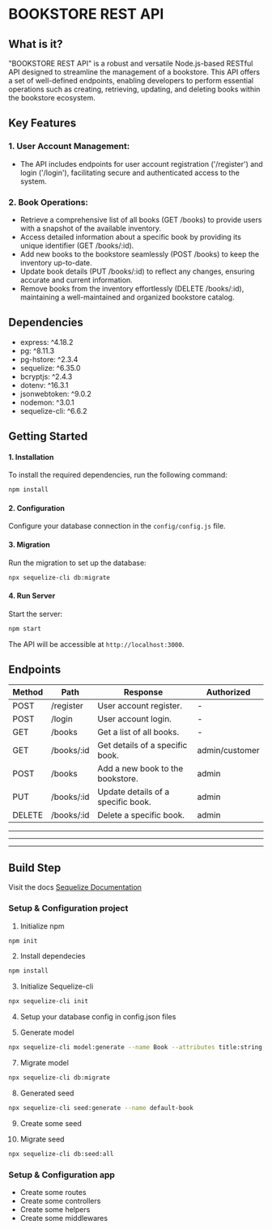 # BOOKSTORE REST API
## What is it?
"BOOKSTORE REST API" is a robust and versatile Node.js-based RESTful API designed to streamline the management of a bookstore. This API offers a set of well-defined endpoints, enabling developers to perform essential operations such as creating, retrieving, updating, and deleting books within the bookstore ecosystem.

## Key Features
### 1. User Account Management:
- The API includes endpoints for user account registration ('/register') and login ('/login'), facilitating secure and authenticated access to the system.
### 2. Book Operations:

- Retrieve a comprehensive list of all books (GET /books) to provide users with a snapshot of the available inventory.
- Access detailed information about a specific book by providing its unique identifier (GET /books/:id).
- Add new books to the bookstore seamlessly (POST /books) to keep the inventory up-to-date.
- Update book details (PUT /books/:id) to reflect any changes, ensuring accurate and current information.
- Remove books from the inventory effortlessly (DELETE /books/:id), maintaining a well-maintained and organized bookstore catalog.

## Dependencies
- express: ^4.18.2
- pg: ^8.11.3
- pg-hstore: ^2.3.4
- sequelize: ^6.35.0
- bcryptjs: ^2.4.3
- dotenv: ^16.3.1
- jsonwebtoken: ^9.0.2
- nodemon: ^3.0.1
- sequelize-cli: ^6.6.2

## Getting Started
#### 1. Installation
To install the required dependencies, run the following command:

```sh
npm install
```
#### 2. Configuration
Configure your database connection in the `config/config.js` file.

#### 3. Migration
Run the migration to set up the database:

```sh
npx sequelize-cli db:migrate
```

#### 4. Run Server
Start the server:
```sh
npm start
```
The API will be accessible at `http://localhost:3000`.

## Endpoints
| Method | Path | Response | Authorized |
| --- | --- | --- | --- |
| POST | /register | User account register. | - |
| POST | /login | User account login. | - |
| GET | /books | Get a list of all books. | - |
| GET | /books/:id | Get details of a specific book. | admin/customer |
| POST | /books | Add a new book to the bookstore. | admin |
| PUT | /books/:id | Update details of a specific book. | admin |
| DELETE | /books/:id | Delete a specific book. | admin |

---
---
---

## Build Step
Visit the docs [Sequelize Documentation](https://sequelize.org/docs/v6/)
### Setup & Configuration project
1. Initialize npm
```sh
npm init
```

2. Install dependecies
```sh
npm install
```

3. Initialize Sequelize-cli
```sh
npx sequelize-cli init
```

4. Setup your database config in config.json files

6. Generate model
```sh
npx sequelize-cli model:generate --name Book --attributes title:string,author:string,stock:number
```

7. Migrate model
```sh
npx sequelize-cli db:migrate
```

8. Generated seed
```sh
npx sequelize-cli seed:generate --name default-book
```

9. Create some seed

10. Migrate seed
```sh
npx sequelize-cli db:seed:all
```


### Setup & Configuration app
- Create some routes
- Create some controllers
- Create some helpers
- Create some middlewares
